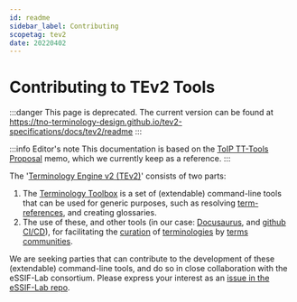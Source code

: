 ```yaml
---
id: readme
sidebar_label: Contributing
scopetag: tev2
date: 20220402
---
```


# Contributing to TEv2 Tools

:::danger This page is deprecated.
The current version can be found at https://tno-terminology-design.github.io/tev2-specifications/docs/tev2/readme
:::

:::info Editor's note
This documentation is based on the [ToIP TT-Tools Proposal](https://tno-terminology-design.github.io/tev2-specifications/docs/tev2/toip-terminology-toolbox) memo, which we currently keep as a reference.
:::

The '[Terminology Engine v2 (TEv2)](https://tno-terminology-design.github.io/tev2-specifications/docs/tev2/tev2-overview)' consists of two parts:
1. The [Terminology Toolbox](https://tno-terminology-design.github.io/tev2-specifications/docs/tev2/tev2-toolbox) is a set of (extendable) command-line tools that can be used for generic purposes, such as resolving [term-references](term-ref@), and creating glossaries.
2. The use of these, and other tools (in our case: [Docusaurus](https://docusaurus.io/), and [github CI/CD](https://resources.github.com/ci-cd/)), for facilitating the [curation](curate@) of [terminologies](terminology@) by [terms communities](terms-community@).

We are seeking parties that can contribute to the development of these (extendable) command-line tools, and do so in close collaboration with the eSSIF-Lab consortium. Please express your interest as an [issue in the eSSIF-Lab repo](https://github.com/tno-terminology-design/tev2-specifications/issues).